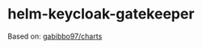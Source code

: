 # helm-keycloak-gatekeeper

Based on: [gabibbo97/charts](https://github.com/gabibbo97/charts/tree/master/charts/keycloak-gatekeeper)
